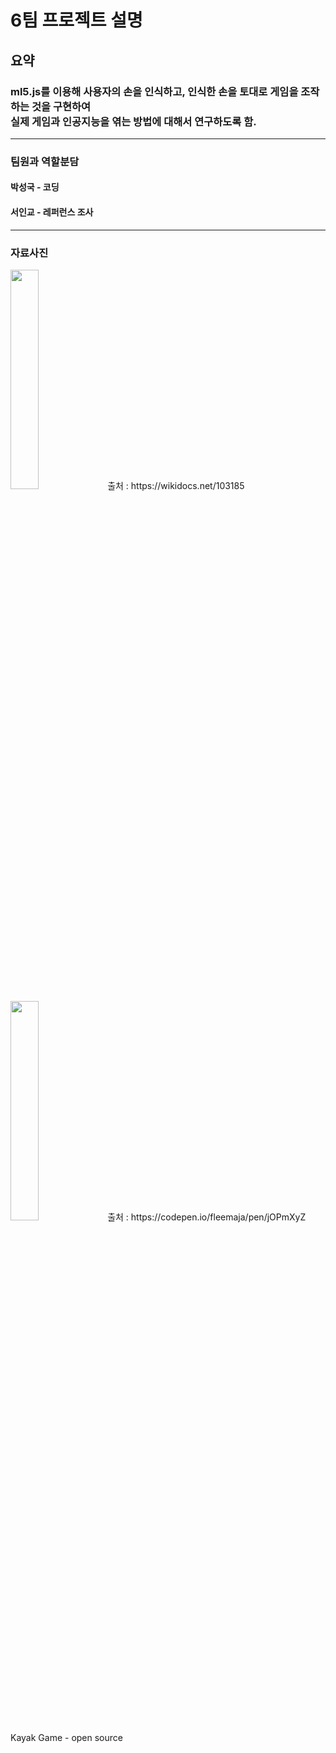 # 6팀 프로젝트 설명

<h2>요약</h2> 
<h3>ml5.js를 이용해 사용자의 손을 인식하고, 인식한 손을 토대로 게임을 조작하는 것을 
  구현하여<br>실제 게임과 인공지능을 엮는 방법에 대해서 연구하도록 함.</h3>
<hr>
<h3>팀원과 역할분담</h3>
<h4>박성국 - 코딩</h4>
<h4>서인교 - 레퍼런스 조사</h4>
<hr>

<h3>자료사진</h3>
<img width=30% src="https://user-images.githubusercontent.com/62496275/168753609-2f58c172-4020-4f26-a992-3d1ef8a309d3.png">
출처 : https://wikidocs.net/103185
<img width=30% src="https://user-images.githubusercontent.com/62496275/168754324-31133957-8f0f-4035-8883-66ac04319b69.PNG">
출처 : https://codepen.io/fleemaja/pen/jOPmXyZ Kayak Game - open source

